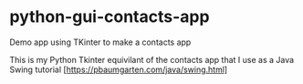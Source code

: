 # python-gui-contacts-app

Demo app using TKinter to make a contacts app

This is my Python Tkinter equivilant of the contacts app that I use as a Java Swing tutorial [https://pbaumgarten.com/java/swing.html]

